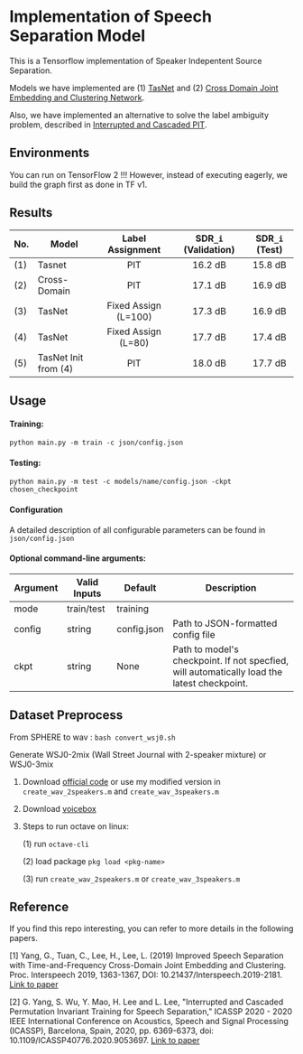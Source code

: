 Implementation of Speech Separation Model 
===

This is a Tensorflow implementation of Speaker Indepentent Source Separation.

Models we have implemented are (1) [TasNet](https://ieeexplore.ieee.org/document/8707065) and (2) [Cross Domain Joint Embedding and Clustering Network](https://www.isca-speech.org/archive/Interspeech_2019/abstracts/2181.html).

Also, we have implemented an alternative to solve the label ambiguity problem, described in [Interrupted and Cascaded PIT](https://ieeexplore.ieee.org/document/9053697).


Environments
-----
You can run on TensorFlow 2 !!! 
However, instead of executing eagerly, we build the graph first as done in TF v1.

Results
-----


| No. | Model               | Label Assignment     | SDR`_i` (Validation) | SDR`_i` (Test) |
| --- |--------             | :----------------:   | :------------------: | :-----:        |
| (1) | Tasnet              | PIT                  | 16.2 dB              | 15.8 dB        |
| (2) | Cross-Domain        | PIT                  | 17.1 dB              | 16.9 dB        |
| (3) | TasNet              | Fixed Assign (L=100) | 17.3 dB              | 16.9 dB        |
| (4) | TasNet              | Fixed Assign (L=80)  | 17.7 dB              | 17.4 dB        |
| (5) | TasNet Init from (4)| PIT                  | 18.0 dB              | 17.7 dB        |


Usage
-----

#### Training:
`python main.py -m train -c json/config.json`
#### Testing:
`python main.py -m test -c models/name/config.json -ckpt chosen_checkpoint`


#### Configuration
A detailed description of all configurable parameters can be found in `json/config.json`

#### Optional command-line arguments:
Argument | Valid Inputs | Default | Description
-------- | ---- | ------- | -----
mode | train/test | training |
config | string | config.json | Path to JSON-formatted config file
ckpt | string | None | Path to model's checkpoint. If not specfied, will automatically load the latest checkpoint.


Dataset Preprocess
-----
From SPHERE to wav : `bash convert_wsj0.sh`

Generate WSJ0-2mix (Wall Street Journal with 2-speaker mixture) or WSJ0-3mix

1. Download [official code](http://www.merl.com/demos/deep-clustering/create-speaker-mixtures.zip) or use my modified version in `create_wav_2speakers.m` and `create_wav_3speakers.m`
2. Download [voicebox](https://github.com/ImperialCollegeLondon/sap-voicebox/tree/master/voicebox)
3. Steps to run octave on linux:

    (1) run `octave-cli`

    (2) load package `pkg load <pkg-name>`
    	
    (3) run `create_wav_2speakers.m` or `create_wav_3speakers.m`

Reference
-----
If you find this repo interesting, you can refer to more details in the following papers. 


[1] Yang, G., Tuan, C., Lee, H., Lee, L. (2019) Improved Speech Separation with Time-and-Frequency Cross-Domain Joint Embedding and Clustering. Proc. Interspeech 2019, 1363-1367, DOI: 10.21437/Interspeech.2019-2181. [Link to paper](https://www.isca-speech.org/archive/Interspeech_2019/abstracts/2181.html)

[2] G. Yang, S. Wu, Y. Mao, H. Lee and L. Lee, "Interrupted and Cascaded Permutation Invariant Training for Speech Separation," ICASSP 2020 - 2020 IEEE International Conference on Acoustics, Speech and Signal Processing (ICASSP), Barcelona, Spain, 2020, pp. 6369-6373, doi: 10.1109/ICASSP40776.2020.9053697. [Link to paper](https://ieeexplore.ieee.org/document/9053697)


